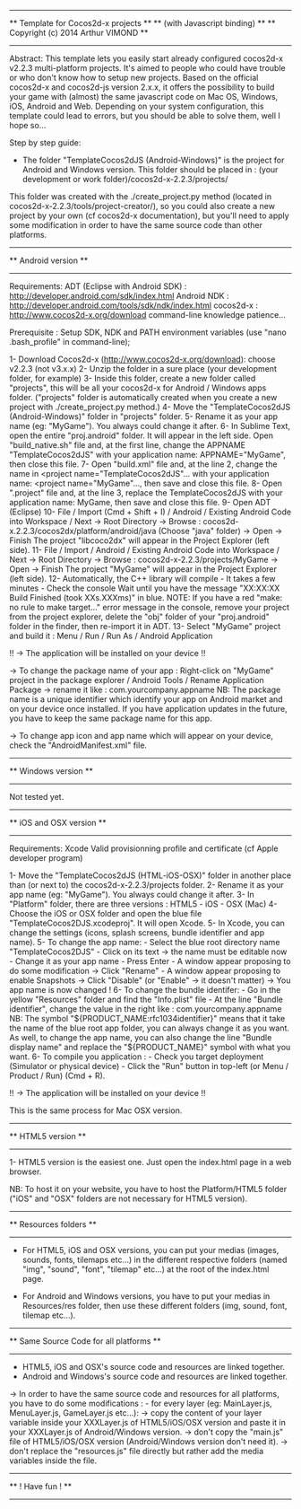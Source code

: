 **************************************
** Template for Cocos2d-x projects  **
** 	  (with Javascript binding) 	**
** Copyright (c) 2014 Arthur VIMOND **
**************************************

Abstract:
This template lets you easily start already configured cocos2d-x v2.2.3 multi-platform projects. It's aimed to people who could have trouble or who don't know how to setup new projects. Based on the official cocos2d-x and cocos2d-js version 2.x.x, it offers the possibility to build your game with (almost) the same javascript code on Mac OS, Windows, iOS, Android and Web. Depending on your system configuration, this template could lead to errors, but you should be able to solve them, well I hope so...


Step by step guide:
- The folder "TemplateCocos2dJS (Android-Windows)" is the project for Android and Windows version.
This folder should be placed in :
	(your development or work folder)/cocos2d-x-2.2.3/projects/

This folder was created with the ./create_project.py method (located in cocos2d-x-2.2.3/tools/project-creator/), so you could also create a new project by your own (cf cocos2d-x documentation), but you'll need to apply some modification in order to have the same source code than other platforms.

*********************
** Android version **
*********************

Requirements:
	ADT (Eclipse with Android SDK) : http://developer.android.com/sdk/index.html
	Android NDK : http://developer.android.com/tools/sdk/ndk/index.html
	cocos2d-x : http://www.cocos2d-x.org/download
	command-line knowledge
	patience...

Prerequisite : Setup SDK, NDK and PATH environment variables (use "nano .bash_profile" in command-line);

1- Download Cocos2d-x (http://www.cocos2d-x.org/download): choose v2.2.3 (not v3.x.x)
2- Unzip the folder in a sure place (your development folder, for example)
3- Inside this folder, create a new folder called "projects", this will be all your cocos2d-x for Android / Windows apps folder. ("projects" folder is automatically created when you create a new project with ./create_project.py method.)
4- Move the "TemplateCocos2dJS (Android-Windows)" folder in "projects" folder.
5- Rename it as your app name (eg: "MyGame"). You always could change it after.
6- In Sublime Text, open the entire "proj.android" folder. It will appear in the left side. Open "build_native.sh" file and, at the first line, change the APPNAME "TemplateCocos2dJS" with your application name: APPNAME="MyGame", then close this file.
7- Open "build.xml" file and, at the line 2, change the name in <project name="TemplateCocos2dJS"... with your application name: <project name="MyGame"..., then save and close this file.
8- Open ".project" file and, at the line 3, replace the <name>TemplateCocos2dJS</name> with your application name: <name>MyGame</name>, then save and close this file.
9- Open ADT (Eclipse)
10- File / Import (Cmd + Shift + I) / Android / Existing Android Code into Workspace / Next
	-> Root Directory -> Browse : cocos2d-x.2.2.3/cocos2dx/platform/android/java (Choose "java" folder) -> Open -> Finish
	The project "libcoco2dx" will appear in the Project Explorer (left side).
11- File / Import / Android / Existing Android Code into Workspace / Next
	-> Root Directory -> Browse : cocos2d-x-2.2.3/projects/MyGame -> Open -> Finish
	The project "MyGame" will appear in the Project Explorer (left side).
12- Automatically, the C++ library will compile - It takes a few minutes - Check the console
	Wait until you have the message "XX:XX:XX Build Finished (took XXs.XXXms)" in blue.
	NOTE: If you have a red "make: no rule to make target..." error message in the console, remove your project from the project explorer, delete the "obj" folder of your "proj.android" folder in the finder, then re-import it in ADT.
13- Select "MyGame" project and build it : Menu / Run / Run As / Android Application

!! -> The application will be installed on your device !!

-> To change the package name of your app : Right-click on "MyGame" project in the package explorer / Android Tools / Rename Application Package -> rename it like : com.yourcompany.appname
NB: The package name is a unique identifier which identify your app on Android market and on your device once installed. If you have application updates in the future, you have to keep the same package name for this app.

-> To change app icon and app name which will appear on your device, check the "AndroidManifest.xml" file.


*********************
** Windows version **
*********************

Not tested yet.


*************************
** iOS and OSX version **
*************************

Requirements:
	Xcode
	Valid provisionning profile and certificate (cf Apple developer program)

1- Move the "TemplateCocos2dJS (HTML-iOS-OSX)" folder in another place than (or next to) the cocos2d-x-2.2.3/projects folder.
2- Rename it as your app name (eg: "MyGame"). You always could change it after.
3- In "Platform" folder, there are three versions : HTML5 - iOS - OSX (Mac)
4- Choose the iOS or OSX folder and open the blue file "TemplateCocos2DJS.xcodeproj". It will open Xcode.
5- In Xcode, you can change the settings (icons, splash screens, bundle identifier and app name).
5- To change the app name:
	- Select the blue root directory name "TemplateCocos2DJS"
	- Click on its text -> the name must be editable now
	- Change it as your app name
	- Press Enter
	- A window appear proposing to do some modification -> Click "Rename"
	- A window appear proposing to enable Snapshots -> Click "Disable" (or "Enable" -> it doesn't matter)
	-> You app name is now changed !
6- To change the bundle identifer:
	- Go in the yellow "Resources" folder and find the "Info.plist" file
	- At the line "Bundle identifier", change the value in the right like : com.yourcompany.appname
		NB: The symbol "${PRODUCT_NAME:rfc1034identifier}" means that it take the name of the blue root app folder, you can always change it as you want. As well, to change the app name, you can also change the line "Bundle display name" and replace the "${PRODUCT_NAME}" symbol with what you want.
6- To compile you application :
	- Check you target deployment (Simulator or physical device)
	- Click the "Run" button in top-left (or Menu / Product / Run) (Cmd + R).

!! -> The application will be installed on your device !!

This is the same process for Mac OSX version.


*******************
** HTML5 version **
*******************

1- HTML5 version is the easiest one. Just open the index.html page in a web browser.

NB: To host it on your website, you have to host the Platform/HTML5 folder ("iOS" and "OSX" folders are not necessary for HTML5 version).


***********************
** Resources folders **
***********************

- For HTML5, iOS and OSX versions, you can put your medias (images, sounds, fonts, tilemaps etc...) in the different respective folders (named "img", "sound", "font", "tilemap" etc...) at the root of the index.html page.

- For Android and Windows versions, you have to put your medias in Resources/res folder, then use these different folders (img, sound, font, tilemap etc...).


*****************************************
** Same Source Code for all platforms  **
*****************************************

- HTML5, iOS and OSX's source code and resources are linked together.
- Android and Windows's source code and resources are linked together.

-> In order to have the same source code and resources for all platforms, you have to do some modifications :
	- for every layer (eg: MainLayer.js, MenuLayer.js, GameLayer.js etc...):
		-> copy the content of your layer variable inside your XXXLayer.js of HTML5/iOS/OSX version and paste it in your XXXLayer.js of Android/Windows version.
		-> don't copy the "main.js" file of HTML5/iOS/OSX version (Android/Windows version don't need it).
		-> don't replace the "resources.js" file directly but rather add the media variables inside the file.



******************
** ! Have fun ! **
******************